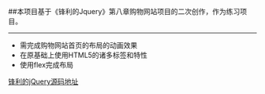 ##本项目基于《锋利的Jquery》第八章购物网站项目的二次创作，作为练习项目。

***

- 需完成购物网站首页的布局的动画效果
- 在原基础上使用HTML5的诸多标签和特性
- 使用flex完成布局

[锋利的jQuery源码地址](https://github.com/cssrain/Sharp-jQuery-Source)